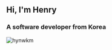 <h2 align="left">Hi, I'm Henry</h2><h3 align="left">A software developer from Korea</h3>
<p><img src="https://github-readme-stats.vercel.app/api/top-langs?username=hynwkm&show_icons=true&locale=en&layout=compact" alt="hynwkm" /></p>

